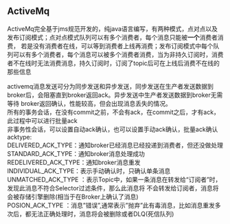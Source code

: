 ActiveMq
---
ActiveMq完全基于jms规范开发的，纯java语言编写，有两种模式，点对点以及发布订阅模式；点对点模式队列可以有多个消费者，每个消息只能被**一个**消费者消费，
若是没有消费者在线，可以等到消费者上线再消费；发布订阅模式中每个队列可以有多个消费者，每个消息可以被多个消费者消费，当为非持久订阅时，消费者不在线时无法消费消息，持久订阅时，订阅了topic后可在上线后消费不在线的那些信息<br>

activemq消息发送可分为同步发送和异步发送，同步发送在生产者发送数据到broker后，会阻塞直到broker返回ack。异步发送中生产者发送数据到broker无需等待
broker返回确认，性能较高，但会出现消息丢失的情况。<br>
所有的事务会话，在没有commit之前，不会有ack，在commit之后，才有ack，此过程中可以进行批量ack<br>
非事务性会话，可以设置自动ack确认，也可以设置手动ack确认，批量ack确认<br>
acktype:<br>
DELIVERED_ACK_TYPE：通知broker已经消息已经投递到消费者，但还没做处理<br>
STANDARD_ACK_TYPE：通知broker消息处理成功 <br>
REDELIVERED_ACK_TYPE：通知broker消息重发 <br>
INDIVIDUAL_ACK_TYPE：表示手动确认时，只确认单条消息 <br>
UNMATCHED_ACK_TYPE ：表示Topic中，如果一条消息在转发给“订阅者”时，发现此消息不符合Selector过滤条件，那么此消息将 不会转发给订阅者，消息将会被存储引擎删除(相当于在Broker上确认了消息)<br>
POSION_ACK_TYPE ：消息”错误”,通常表示”抛弃”此有毒消息，比如消息重发多次后，都无法正确处理时，消息将会被删除或者DLQ(死信队列)<br>

